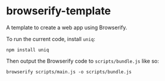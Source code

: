 # browserify-template

A template to create a web app using Browserify.

To run the current code, install `uniq`:

`npm install uniq`

Then output the Browserify code to `scripts/bundle.js` like so:

`browserify scripts/main.js -o scripts/bundle.js`
